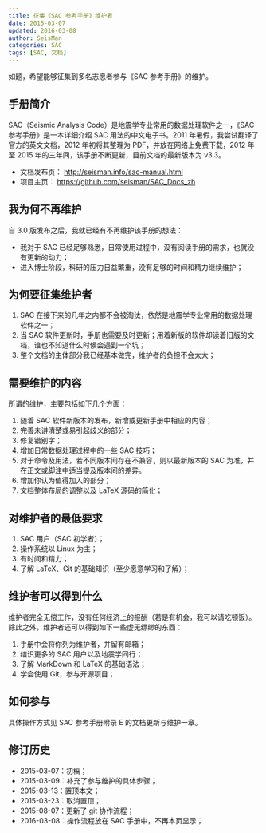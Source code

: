 ```yaml
---
title: 征集《SAC 参考手册》维护者
date: 2015-03-07
updated: 2016-03-08
author: SeisMan
categories: SAC
tags: [SAC, 文档]
---
```


如题，希望能够征集到多名志愿者参与《SAC 参考手册》的维护。

## 手册简介

SAC（Seismic Analysis Code）是地震学专业常用的数据处理软件之一，《SAC 参考手册》是一本详细介绍 SAC 用法的中文电子书。2011 年暑假，我尝试翻译了官方的英文文档，2012 年初将其整理为 PDF，并放在网络上免费下载，2012 年至 2015 年的三年间，该手册不断更新，目前文档的最新版本为 v3.3。

-   文档发布页： <http://seisman.info/sac-manual.html>
-   项目主页： <https://github.com/seisman/SAC_Docs_zh>

## 我为何不再维护

自 3.0 版发布之后，我就已经有不再维护该手册的想法：

-   我对于 SAC 已经足够熟悉，日常使用过程中，没有阅读手册的需求，也就没有更新的动力；
-   进入博士阶段，科研的压力日益繁重，没有足够的时间和精力继续维护；

## 为何要征集维护者

1.  SAC 在接下来的几年之内都不会被淘汰，依然是地震学专业常用的数据处理软件之一；
2.  当 SAC 软件更新时，手册也需要及时更新；用着新版的软件却读着旧版的文档，谁也不知道什么时候会遇到一个坑；
3.  整个文档的主体部分我已经基本做完，维护者的负担不会太大；

## 需要维护的内容

所谓的维护，主要包括如下几个方面：

1.  随着 SAC 软件新版本的发布，新增或更新手册中相应的内容；
2.  完善未讲清楚或易引起歧义的部分；
3.  修复错别字；
4.  增加日常数据处理过程中的一些 SAC 技巧；
5.  对于命令及用法，若不同版本间存在不兼容，则以最新版本的 SAC 为准，并在正文或脚注中适当提及版本间的差异。
6.  增加你认为值得加入的部分；
7.  文档整体布局的调整以及 LaTeX 源码的简化；

## 对维护者的最低要求

1.  SAC 用户（SAC 初学者）；
2.  操作系统以 Linux 为主；
3.  有时间和精力；
4.  了解 LaTeX、Git 的基础知识（至少愿意学习和了解）；

## 维护者可以得到什么

维护者完全无偿工作，没有任何经济上的报酬（若是有机会，我可以请吃顿饭）。除此之外，维护者还可以得到如下一些虚无缥缈的东西：

1.  手册中会将你列为维护者，并留有邮箱；
2.  结识更多的 SAC 用户以及地震学同行；
3.  了解 MarkDown 和 LaTeX 的基础语法；
4.  学会使用 Git，参与开源项目；

## 如何参与

具体操作方式见 SAC 参考手册附录 E 的文档更新与维护一章。

## 修订历史

-   2015-03-07：初稿；
-   2015-03-09：补充了参与维护的具体步骤；
-   2015-03-13：置顶本文；
-   2015-03-23：取消置顶；
-   2015-08-07：更新了 git 协作流程；
-   2016-03-08：操作流程放在 SAC 手册中，不再本页显示；
